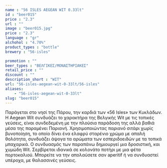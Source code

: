 ```yaml
---
name : "56 ISLES AEGEAN WIT 0.33lt"
id : "beer015"
price : "2.3"
url : ""
image : "beer015.jpg"
price : "2.3"
language : "gr"
alchohol : "4.70%"
product_types : "bottle"
brewery : "56-isles"

promotion : ""
beer_types : "ΒΕΛΓΙΚΕΣ/ΜΟΝΑΣΤΗΡΙΑΚΕΣ"
retail_price : ""
discount : ""
description_short : "WIT"
url: "56-isles-aegean-wit-0-33lt/56-isles"
aliases: 
    - "56-isles-aegean-wit-0-33lt"
slug: "beer015"
---
```


Παράγεται στο νησί της Πάρου, την καρδιά των «56 Isles» των Κυκλάδων.
Η Aegean Wit συνδυάζει το χαρακτήρα της Βελγικής Wit με τις τοπικές γεύσεις, είναι συνδεδεμένη με την πλούσια παράδοση της αλλά βαθιά μέσα της παραμένει Παριανή. Χρησιμοποιώντας παριανό σιτάρι χωρίς βυνοποίηση, το οποίο δίνει ένα ελαφρύ σταρένιο χρώμα με απαλή θολότητα, συνδυάζει άψογα τα αρώματα των εσπεριδοειδών με τα τοπικά μπαχαρικά. Ο συνδυασμός των παραπάνω δημιουργεί μια δροσιστική, και χυμώδη Wit.
Σερβίρεται ιδανικά σε κολονάτο ποτήρι με μια φέτα πορτοκαλιού. Μπορείτε να την απολαύσετε σαν aperitif ή να συνδυαστεί υπέροχα, με θαλασσινές γεύσεις.